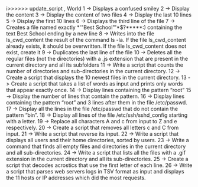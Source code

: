 i>>>>>> update_script
, World 1 -> Displays a confused smiley
2 -> Display the content 
3 -> Display the content of two files 
4 -> Display the last 10 lines 
5 -> Display the first 10 lines 
6 -> Displays the third line of the file 
7 -> Creates a file named exactly *\'"Best School"'\*$?*****:) containing the text Best School ending by a new line 8 -> Writes into the file ls_cwd_content the result of the command ls -la. If the file ls_cwd_content already exists, it should be overwritten. If the file ls_cwd_content does not exist, create it 9 -> Duplicates the last line of the file 10 -> Deletes all the regular files (not the directories) with a .js extension that are present in the current directory and all its subfolders 11 -> Write a script that counts the number of directories and sub-directories in the current directory. 12 -> Create a script that displays the 10 newest files in the current directory. 13 -> Create a script that takes a list of words as input and prints only words that appear exactly once. 14 -> Display lines containing the pattern “root” 15 -> Display the number of lines that contain the pattern. 16 -> Display lines containing the pattern “root” and 3 lines after them in the file /etc/passwd. 17 -> Display all the lines in the file /etc/passwd that do not contain the pattern “bin”. 18 -> Display all lines of the file /etc/ssh/sshd_config starting with a letter. 19 -> Replace all characters A and c from input to Z and e respectively. 20 -> Create a script that removes all letters c and C from input. 21 -> Write a script that reverse its input. 22 -> Write a script that displays all users and their home directories, sorted by users. 23 -> Write a command that finds all empty files and directories in the current directory and all sub-directories. 24 -> Write a script that lists all the files with a .gif extension in the current directory and all its sub-directories. 25 -> Create a script that decodes acrostics that use the first letter of each line. 26 -> Write a script that parses web servers logs in TSV format as input and displays the 11 hosts or IP addresses which did the most requests.

